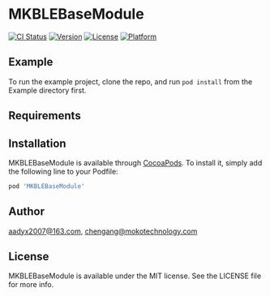 # MKBLEBaseModule

[![CI Status](https://img.shields.io/travis/aadyx2007@163.com/MKBLEBaseModule.svg?style=flat)](https://travis-ci.org/aadyx2007@163.com/MKBLEBaseModule)
[![Version](https://img.shields.io/cocoapods/v/MKBLEBaseModule.svg?style=flat)](https://cocoapods.org/pods/MKBLEBaseModule)
[![License](https://img.shields.io/cocoapods/l/MKBLEBaseModule.svg?style=flat)](https://cocoapods.org/pods/MKBLEBaseModule)
[![Platform](https://img.shields.io/cocoapods/p/MKBLEBaseModule.svg?style=flat)](https://cocoapods.org/pods/MKBLEBaseModule)

## Example

To run the example project, clone the repo, and run `pod install` from the Example directory first.

## Requirements

## Installation

MKBLEBaseModule is available through [CocoaPods](https://cocoapods.org). To install
it, simply add the following line to your Podfile:

```ruby
pod 'MKBLEBaseModule'
```

## Author

aadyx2007@163.com, chengang@mokotechnology.com

## License

MKBLEBaseModule is available under the MIT license. See the LICENSE file for more info.
